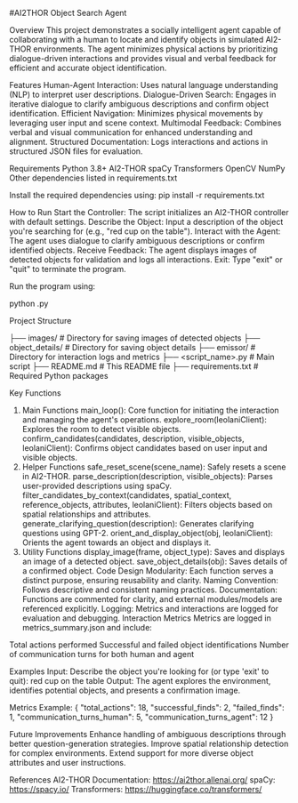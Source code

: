 #AI2THOR Object Search Agent

Overview
This project demonstrates a socially intelligent agent capable of collaborating with a human to locate and identify objects in simulated AI2-THOR environments. The agent minimizes physical actions by prioritizing dialogue-driven interactions and provides visual and verbal feedback for efficient and accurate object identification.

Features
Human-Agent Interaction: Uses natural language understanding (NLP) to interpret user descriptions.
Dialogue-Driven Search: Engages in iterative dialogue to clarify ambiguous descriptions and confirm object identification.
Efficient Navigation: Minimizes physical movements by leveraging user input and scene context.
Multimodal Feedback: Combines verbal and visual communication for enhanced understanding and alignment.
Structured Documentation: Logs interactions and actions in structured JSON files for evaluation.

Requirements
Python 3.8+
AI2-THOR
spaCy
Transformers
OpenCV
NumPy
Other dependencies listed in requirements.txt

Install the required dependencies using:
pip install -r requirements.txt

How to Run
Start the Controller:
The script initializes an AI2-THOR controller with default settings.
Describe the Object:
Input a description of the object you're searching for (e.g., "red cup on the table").
Interact with the Agent:
The agent uses dialogue to clarify ambiguous descriptions or confirm identified objects.
Receive Feedback:
The agent displays images of detected objects for validation and logs all interactions.
Exit:
Type "exit" or "quit" to terminate the program.

Run the program using:

python <ai2thorprojectdefault>.py

Project Structure

├── images/                  # Directory for saving images of detected objects
├── object_details/          # Directory for saving object details
├── emissor/                 # Directory for interaction logs and metrics
├── <script_name>.py         # Main script
├── README.md                # This README file
├── requirements.txt         # Required Python packages

Key Functions
1. Main Functions
main_loop(): Core function for initiating the interaction and managing the agent's operations.
explore_room(leolaniClient): Explores the room to detect visible objects.
confirm_candidates(candidates, description, visible_objects, leolaniClient): Confirms object candidates based on user input and visible objects.
2. Helper Functions
safe_reset_scene(scene_name): Safely resets a scene in AI2-THOR.
parse_description(description, visible_objects): Parses user-provided descriptions using spaCy.
filter_candidates_by_context(candidates, spatial_context, reference_objects, attributes, leolaniClient): Filters objects based on spatial relationships and attributes.
generate_clarifying_question(description): Generates clarifying questions using GPT-2.
orient_and_display_object(obj, leolaniClient): Orients the agent towards an object and displays it.
3. Utility Functions
display_image(frame, object_type): Saves and displays an image of a detected object.
save_object_details(obj): Saves details of a confirmed object.
Code Design
Modularity: Each function serves a distinct purpose, ensuring reusability and clarity.
Naming Convention: Follows descriptive and consistent naming practices.
Documentation: Functions are commented for clarity, and external modules/models are referenced explicitly.
Logging: Metrics and interactions are logged for evaluation and debugging.
Interaction Metrics
Metrics are logged in metrics_summary.json and include:

Total actions performed
Successful and failed object identifications
Number of communication turns for both human and agent

Examples
Input:
Describe the object you're looking for (or type 'exit' to quit): red cup on the table
Output:
The agent explores the environment, identifies potential objects, and presents a confirmation image.

Metrics Example:
{
  "total_actions": 18,
  "successful_finds": 2,
  "failed_finds": 1,
  "communication_turns_human": 5,
  "communication_turns_agent": 12
}

Future Improvements
Enhance handling of ambiguous descriptions through better question-generation strategies.
Improve spatial relationship detection for complex environments.
Extend support for more diverse object attributes and user instructions.

References
AI2-THOR Documentation: https://ai2thor.allenai.org/
spaCy: https://spacy.io/
Transformers: https://huggingface.co/transformers/
